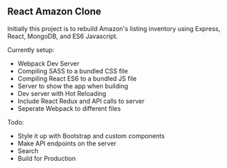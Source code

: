 ## React Amazon Clone

Initially this project is to rebuild Amazon's listing inventory using Express, React, MongoDB, and ES6 Javascript. 


Currently setup:
- Webpack Dev Server
- Compiling SASS to a bundled CSS file
- Compiling React ES6 to a bundled JS file
- Server to show the app when building
- Dev server with Hot Reloading
- Include React Redux and API calls to server
- Seperate Webpack to different files

Todo: 
- Style it up with Bootstrap and custom components
- Make API endpoints on the server
- Search
- Build for Production